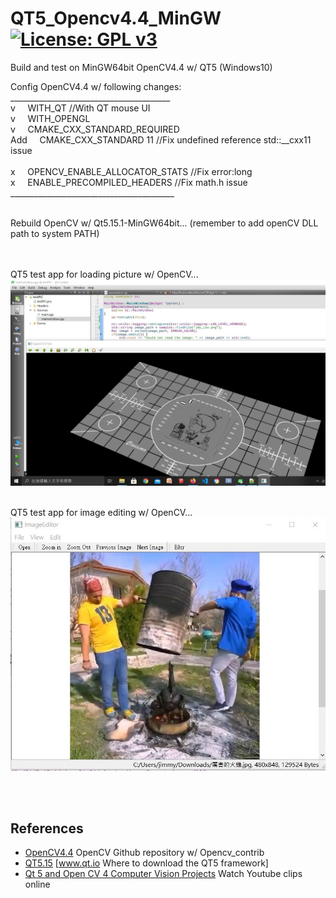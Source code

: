 # QT5_Opencv4.4_MinGW[![License: GPL v3](https://img.shields.io/badge/License-GPLv3-blue.svg)](https://www.gnu.org/licenses/gpl-3.0)<br>
Build and test on MinGW64bit OpenCV4.4 w/ QT5 (Windows10)

Config OpenCV4.4 w/ following changes: <br>
________________________________________<br>
v &nbsp;&nbsp;&nbsp;  WITH_QT                           //With QT mouse UI <br>
v &nbsp;&nbsp;&nbsp;  WITH_OPENGL <br>
v &nbsp;&nbsp;&nbsp;  CMAKE_CXX_STANDARD_REQUIRED  <br>
Add &nbsp;&nbsp;&nbsp; CMAKE_CXX_STANDARD 11             //Fix undefined reference std::__cxx11 issue <br>
<br>
x &nbsp;&nbsp;&nbsp;  OPENCV_ENABLE_ALLOCATOR_STATS     //Fix error:long <br>
x &nbsp;&nbsp;&nbsp;  ENABLE_PRECOMPILED_HEADERS        //Fix math.h issue <br>
_________________________________________<br>
<br>
 

Rebuild OpenCV w/ Qt5.15.1-MinGW64bit... (remember to add openCV DLL path to system PATH)<br>


<br>
<br>
QT5 test app for loading picture w/ OpenCV... <br>
<img src="pic/OpenCV4TestPic.jpg" width=720/>
<br><br>

QT5 test app for image editing w/ OpenCV... <br>
<img src="pic/TheAwesomeChicken.jpg" width=720/>
<br>

<br><br>


## References
  - [OpenCV4.4](https://github.com/opencv) OpenCV Github repository w/ Opencv_contrib
  - [QT5.15](https://www.qt.io/download) [www.qt.io Where to download the QT5 framework]
  - [Qt 5 and Open CV 4 Computer Vision Projects](https://www.youtube.com/playlist?list=PLeLcvrwLe187K3Ceoe3X3VMAa31591aO8) Watch Youtube clips online


